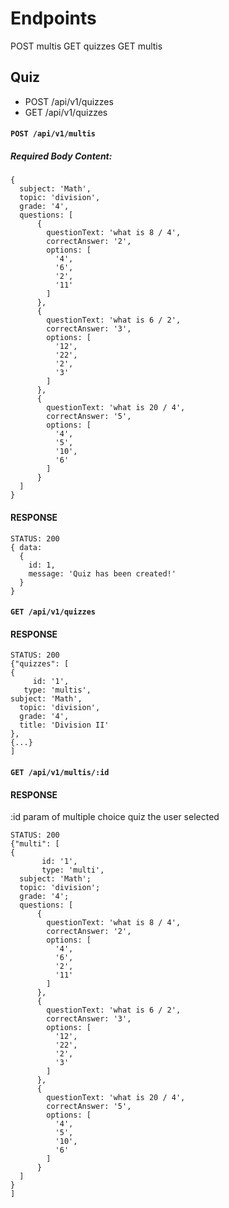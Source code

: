 # Endpoints


POST multis
GET quizzes
GET multis



## Quiz
- POST /api/v1/quizzes
- GET /api/v1/quizzes

#### `POST /api/v1/multis`
##### Required Body Content:

```
{
  subject: 'Math',
  topic: 'division',
  grade: '4',
  questions: [
      {
        questionText: 'what is 8 / 4',
        correctAnswer: '2',
        options: [
          '4',
          '6',
          '2',
          '11'
        ]
      },
      {
        questionText: 'what is 6 / 2',
        correctAnswer: '3',
        options: [
          '12',
          '22',
          '2',
          '3'
        ]
      },
      {
        questionText: 'what is 20 / 4',
        correctAnswer: '5',
        options: [
          '4',
          '5',
          '10',
          '6'
        ]
      }
  ]
}
```

#### RESPONSE

```
STATUS: 200
{ data:
  { 
    id: 1,
    message: 'Quiz has been created!'
  }
}
```
#### `GET /api/v1/quizzes`
#### RESPONSE

```
STATUS: 200
{"quizzes": [
{
     id: '1',
   type: 'multis',
subject: 'Math',
  topic: 'division',
  grade: '4',
  title: 'Division II'
}, 
{...}
]
```

#### `GET /api/v1/multis/:id`
#### RESPONSE
:id param of multiple choice quiz the user selected
```
STATUS: 200
{"multi": [
{
       id: '1',
       type: 'multi',
  subject: 'Math';
  topic: 'division';
  grade: '4';
  questions: [
      {
        questionText: 'what is 8 / 4',
        correctAnswer: '2',
        options: [
          '4',
          '6',
          '2',
          '11'
        ]
      },
      {
        questionText: 'what is 6 / 2',
        correctAnswer: '3',
        options: [
          '12',
          '22',
          '2',
          '3'
        ]
      },
      {
        questionText: 'what is 20 / 4',
        correctAnswer: '5',
        options: [
          '4',
          '5',
          '10',
          '6'
        ]
      }
  ]
}
]
```
